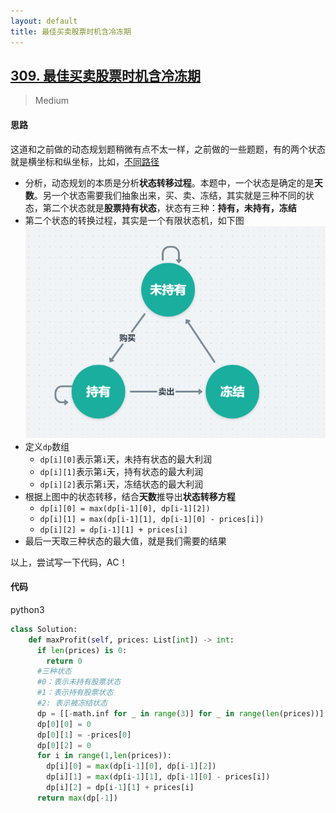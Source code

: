 ```yaml
---
layout: default
title: 最佳买卖股票时机含冷冻期
---
```


## [309\. 最佳买卖股票时机含冷冻期](https://leetcode-cn.com/problems/best-time-to-buy-and-sell-stock-with-cooldown/)

> Medium

#### 思路

这道和之前做的动态规划题稍微有点不太一样，之前做的一些题题，有的两个状态就是横坐标和纵坐标，比如，[不同路径](./unique-paths)

* 分析，动态规划的本质是分析**状态转移过程**。本题中，一个状态是确定的是**天数**。另一个状态需要我们抽象出来，买、卖、冻结，其实就是三种不同的状态，第二个状态就是**股票持有状态**，状态有三种：**持有，未持有，冻结**
* 第二个状态的转换过程，其实是一个有限状态机，如下图
    ![](/public/images/best-time-to-buy-and-sell-stock-with-cooldown-1.png)
* 定义`dp`数组
    * `dp[i][0]`表示第`i`天，未持有状态的最大利润
    * `dp[i][1]`表示第`i`天，持有状态的最大利润
    * `dp[i][2]`表示第`i`天，冻结状态的最大利润
* 根据上图中的状态转移，结合**天数**推导出**状态转移方程**
    * `dp[i][0] = max(dp[i-1][0], dp[i-1][2])`
    * `dp[i][1] = max(dp[i-1][1], dp[i-1][0] - prices[i])`
    * `dp[i][2] = dp[i-1][1] + prices[i]`
* 最后一天取三种状态的最大值，就是我们需要的结果

以上，尝试写一下代码，AC！

#### 代码
python3
```python
class Solution:
    def maxProfit(self, prices: List[int]) -> int:
      if len(prices) is 0:
        return 0
      #三种状态
      #0：表示未持有股票状态
      #1：表示持有股票状态
      #2: 表示被冻结状态
      dp = [[-math.inf for _ in range(3)] for _ in range(len(prices))]
      dp[0][0] = 0
      dp[0][1] = -prices[0]
      dp[0][2] = 0
      for i in range(1,len(prices)):
        dp[i][0] = max(dp[i-1][0], dp[i-1][2])
        dp[i][1] = max(dp[i-1][1], dp[i-1][0] - prices[i])
        dp[i][2] = dp[i-1][1] + prices[i]
      return max(dp[-1])
```